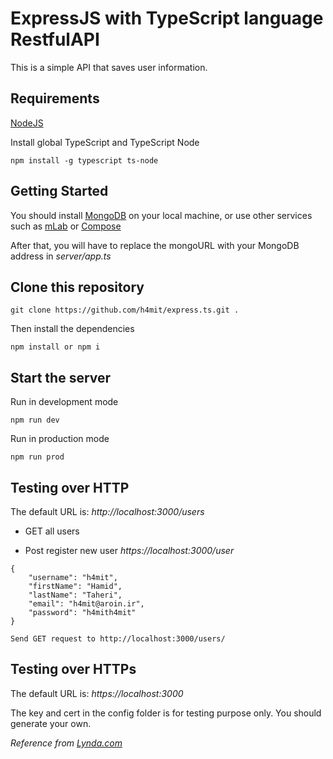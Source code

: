 # ExpressJS with TypeScript language RestfulAPI

This is a simple API that saves user information. 


## Requirements

[NodeJS](https://nodejs.org/en/)

Install global TypeScript and TypeScript Node

```
npm install -g typescript ts-node
```

## Getting Started

You should install [MongoDB](https://docs.mongodb.com/manual/administration/install-community/) on your local machine, or use other services such as [mLab](https://mlab.com/) or [Compose](https://www.compose.com/compare/mongodb)

After that, you will have to replace the mongoURL with your MongoDB address in *server/app.ts*

## Clone this repository

```
git clone https://github.com/h4mit/express.ts.git .
```

Then install the dependencies

```
npm install or npm i
```

## Start the server

Run in development mode

```
npm run dev
```

Run in production mode 

```
npm run prod
```

## Testing over HTTP 

The default URL is: *http://localhost:3000/users*

+ GET all users

+ Post register new user   *https://localhost:3000/user*

```
{
    "username": "h4mit",
    "firstName": "Hamid",
    "lastName": "Taheri",
    "email": "h4mit@aroin.ir",
    "password": "h4mith4mit"
}

```

```
Send GET request to http://localhost:3000/users/
```

## Testing over HTTPs 

The default URL is: *https://localhost:3000*

The key and cert in the config folder is for testing purpose only. You should generate your own.

*Reference from [Lynda.com](https://www.lynda.com/Node-js-tutorials/Next-steps/633869/671263-4.html)*